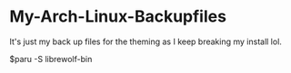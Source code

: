 # My-Arch-Linux-Backupfiles
It's just my back up files for the theming as I keep breaking my install lol.

$paru -S librewolf-bin
